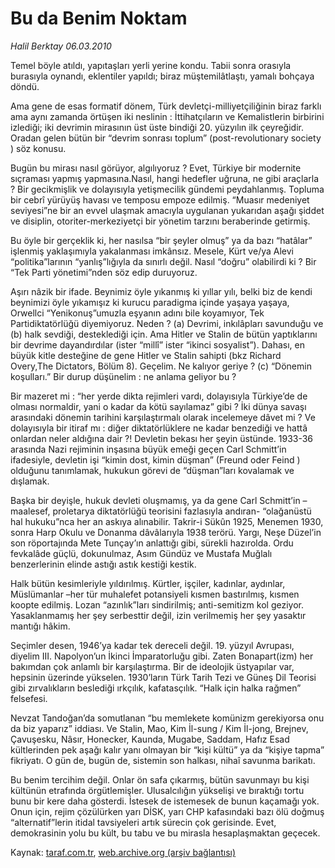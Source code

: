 # Bu da Benim Noktam

*Halil Berktay 06.03.2010*

<div class="yazi"><p>Temel böyle atıldı, yapıtaşları yerli yerine kondu. Tabii sonra orasıyla burasıyla oynandı, eklentiler yapıldı; biraz müştemilâtlaştı, yamalı bohçaya döndü. </p>
<p>Ama gene de esas formatif dönem, Türk devletçi-milliyetçiliğinin biraz farklı ama aynı zamanda örtüşen iki neslinin : İttihatçıların ve Kemalistlerin birbirini izlediği; iki devrimin mirasının üst üste bindiği 20. yüzyılın ilk çeyreğidir. Oradan gelen bütün bir “devrim sonrası toplum” (post-revolutionary society ) söz konusu. </p>
<p>Bugün bu mirası nasıl görüyor, algılıyoruz ? Evet, Türkiye bir modernite sıçraması yapmış yapmasına.Nasıl, hangi hedefler uğruna, ne gibi araçlarla ? Bir gecikmişlik ve dolayısıyla yetişmecilik gündemi peydahlanmış. Topluma bir cebrî yürüyüş havası ve temposu empoze edilmiş. “Muasır medeniyet seviyesi”ne bir an evvel ulaşmak amacıyla uygulanan yukarıdan aşağı şiddet ve disiplin, otoriter-merkeziyetçi bir yönetim tarzını beraberinde getirmiş. </p>
<p>Bu öyle bir gerçeklik ki, her nasılsa “bir şeyler olmuş” ya da bazı “hatâlar” işlenmiş yaklaşımıyla yakalanması imkânsız. Mesele, Kürt ve/ya Alevi “politika”larının “yanlış”lığıyla da sınırlı değil. Nasıl “doğru” olabilirdi ki ? Bir “Tek Parti yönetimi”nden söz edip duruyoruz. </p>
<p>Aşırı nâzik bir ifade. Beynimiz öyle yıkanmış ki yıllar yılı, belki biz de kendi beynimizi öyle yıkamışız ki kurucu paradigma içinde yaşaya yaşaya, Orwellci “Yenikonuş”umuzla eşyanın adını bile koyamıyor, Tek Partidiktatörlüğü diyemiyoruz. Neden ? (a) Devrimi, inkılâpları savunduğu ve (b) halk sevdiği, desteklediği için. Ama Hitler ve Stalin de bütün yaptıklarını bir devrime dayandırdılar (ister “millî” ister “ikinci sosyalist”). Dahası, en büyük kitle desteğine de gene Hitler ve Stalin sahipti (bkz Richard Overy,The Dictators, Bölüm 8). Geçelim. Ne kalıyor geriye ? (c) “Dönemin koşulları.” Bir durup düşünelim : ne anlama geliyor bu ? </p>
<p>Bir mazeret mi : “her yerde dikta rejimleri vardı, dolayısıyla Türkiye’de de olması normaldir, yani o kadar da kötü sayılamaz” gibi ? İki dünya savaşı arasındaki dönemin tarihini karşılaştırmalı olarak incelemeye dâvet mi ? Ve dolayısıyla bir itiraf mı : diğer diktatörlüklere ne kadar benzediği ve hattâ onlardan neler aldığına dair ?! Devletin bekası her şeyin üstünde. 1933-36 arasında Nazi rejiminin inşasına büyük emeği geçen Carl Schmitt’in ifadesiyle, devletin işi “kimin dost, kimin düşman” (Freund oder Feind ) olduğunu tanımlamak, hukukun görevi de “düşman”ları kovalamak ve dışlamak. </p>
<p>Başka bir deyişle, hukuk devleti oluşmamış, ya da gene Carl Schmitt’in –maalesef, proletarya diktatörlüğü teorisini fazlasıyla andıran- “olağanüstü hal hukuku”nca her an askıya alınabilir. Takrir-i Sükûn 1925, Menemen 1930, sonra Harp Okulu ve Donanma dâvâlarıyla 1938 terörü. Yargı, Neşe Düzel’in son röportajında Mete Tunçay’ın anlattığı gibi, sürekli hazırolda. Ordu fevkalâde güçlü, dokunulmaz, Asım Gündüz ve Mustafa Muğlalı benzerlerinin elinde astığı astık kestiği kestik. </p>
<p>Halk bütün kesimleriyle yıldırılmış. Kürtler, işçiler, kadınlar, aydınlar, Müslümanlar –her tür muhalefet potansiyeli kısmen bastırılmış, kısmen koopte edilmiş. Lozan “azınlık”ları sindirilmiş; anti-semitizm kol geziyor. Yasaklanmamış her şey serbesttir değil, izin verilmemiş her şey yasaktır mantığı hâkim. </p>
<p>Seçimler desen, 1946’ya kadar tek dereceli değil. 19. yüzyıl Avrupası, diyelim III. Napolyon’un İkinci İmparatorluğu gibi. Zaten Bonapart(izm) her bakımdan çok anlamlı bir karşılaştırma. Bir de ideolojik üstyapılar var, hepsinin üzerinde yükselen. 1930’ların Türk Tarih Tezi ve Güneş Dil Teorisi gibi zırvalıkların beslediği ırkçılık, kafatasçılık. “Halk için halka rağmen” felsefesi. </p>
<p>Nevzat Tandoğan’da somutlanan “bu memlekete komünizm gerekiyorsa onu da biz yaparız” iddiası. Ve Stalin, Mao, Kim İl-sung / Kim İl-jong, Brejnev, Çavuşesku, Nâsır, Honecker, Kaunda, Mugabe, Saddam, Hafız Esad kültlerinden pek aşağı kalır yanı olmayan bir “kişi kültü” ya da “kişiye tapma” fikriyatı. O gün de, bugün de, sistemin son halkası, nihaî savunma barikatı. </p>
<p>Bu benim tercihim değil. Onlar ön safa çıkarmış, bütün savunmayı bu kişi kültünün etrafında örgütlemişler. Ulusalcılığın yükselişi ve bıraktığı tortu bunu bir kere daha gösterdi. İstesek de istemesek de bunun kaçamağı yok. Onun için, rejim çözülürken yarı DİSK, yarı CHP kafasındaki bazı ölü doğmuş “alternatif”lerin itidal tavsiyeleri artık sürecin çok gerisinde. Evet, demokrasinin yolu bu kült, bu tabu ve bu mirasla hesaplaşmaktan geçecek.</p></div>

Kaynak: [taraf.com.tr](http://www.taraf.com.tr:80/halil-berktay/makale-bu-da-benim-noktam.htm), [web.archive.org (arşiv bağlantısı)](http://web.archive.org/web/20100529053349/http://www.taraf.com.tr:80/halil-berktay/makale-bu-da-benim-noktam.htm)

